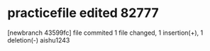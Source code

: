 # practicefile edited 82777
[newbranch 43599fc] file commited
 1 file changed, 1 insertion(+), 1 deletion(-)
 aishu1243
